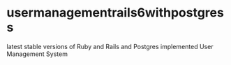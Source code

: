 # usermanagementrails6withpostgress
latest stable versions of Ruby and Rails and Postgres implemented User Management System
